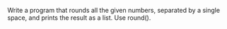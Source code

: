 Write a program that rounds all the given numbers, separated by a single space, and prints the result as a list. Use round().